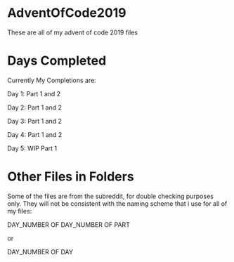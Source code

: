 # AdventOfCode2019
These are all of my advent of code 2019 files

# Days Completed
Currently My Completions are:

Day 1: Part 1 and 2

Day 2: Part 1 and 2

Day 3: Part 1 and 2

Day 4: Part 1 and 2

Day 5: WIP Part 1

# Other Files in Folders
Some of the files are from the subreddit, for double checking purposes only. They will not be consistent with the naming scheme that i use for all of my files:

DAY_NUMBER OF DAY_NUMBER OF PART

or

DAY_NUMBER OF DAY

